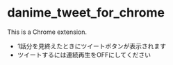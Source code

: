 # danime_tweet_for_chrome
This is a Chrome extension.
* 1話分を見終えたときにツイートボタンが表示されます
* ツイートするには連続再生をOFFにしてください
